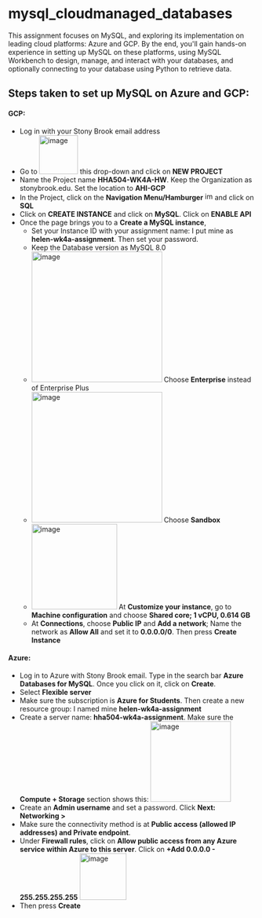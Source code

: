 # mysql_cloudmanaged_databases
This assignment focuses on MySQL, and exploring its implementation on leading cloud platforms: Azure and GCP. By the end, you'll gain hands-on experience in setting up MySQL on these platforms, using MySQL Workbench to design, manage, and interact with your databases, and optionally connecting to your database using Python to retrieve data.

## Steps taken to set up MySQL on Azure and GCP:
#### GCP:
 - Log in with your Stony Brook email address
 - Go to <img width="79" alt="image" src="https://github.com/Helzheng123/mysql_cloudmanaged_databases/assets/123939070/4c05c685-9ed2-4bf7-be4b-ed481fcc16d5"> this drop-down and click on **NEW PROJECT**
 - Name the Project name **HHA504-WK4A-HW**. Keep the Organization as stonybrook.edu. Set the location to **AHI-GCP**
 - In the Project, click on the **Navigation Menu/Hamburger** <img width="16" alt="image" src="https://github.com/Helzheng123/mysql_cloudmanaged_databases/assets/123939070/f6224bc4-a62a-4936-9981-f6083ecff0fd"> and click on **SQL**
 - Click on **CREATE INSTANCE** and click on **MySQL**. Click on **ENABLE API**
 - Once the page brings you to a **Create a MySQL instance**,
    -  Set your Instance ID with your assignment name: I put mine as **helen-wk4a-assignment**. Then set your password.
    -  Keep the Database version as MySQL 8.0
    -  <img width="266" alt="image" src="https://github.com/Helzheng123/mysql_cloudmanaged_databases/assets/123939070/d6d4d3e0-3a18-4801-9879-fd109a018f97"> Choose **Enterprise** instead of Enterprise Plus
    -  <img width="266" alt="image" src="https://github.com/Helzheng123/mysql_cloudmanaged_databases/assets/123939070/11b0a323-1906-4226-bd41-970d4177f207"> Choose **Sandbox**
    -  <img width="174" alt="image" src="https://github.com/Helzheng123/mysql_cloudmanaged_databases/assets/123939070/d91a2ddd-36dc-41f1-ac0b-362164de78b3"> At **Customize your instance**, go to **Machine configuration** and choose **Shared core; 1 vCPU, 0.614 GB**
    -  At **Connections**, choose **Public IP** and **Add a network**; Name the network as **Allow All** and set it to **0.0.0.0/0**. Then press **Create Instance**
  
#### Azure:
 - Log in to Azure with Stony Brook email. Type in the search bar **Azure Databases for MySQL**. Once you click on it, click on **Create**.
 - Select **Flexible server**
 - Make sure the subscription is **Azure for Students**. Then create a new resource group: I named mine **helen-wk4a-assignment**
 - Create a server name: **hha504-wk4a-assignment**. Make sure the **Compute + Storage** section shows this: <img width="164" alt="image" src="https://github.com/Helzheng123/mysql_cloudmanaged_databases/assets/123939070/2c9681bd-5877-4a28-972d-98d15b3e8c0c">
 - Create an **Admin username** and set a password. Click **Next: Networking >**
 - Make sure the connectivity method is at **Public access (allowed IP addresses) and Private endpoint**.
 - Under **Firewall rules**, click on **Allow public access from any Azure service within Azure to this server**. Click on **+Add 0.0.0.0 - 255.255.255.255** <img width="95" alt="image" src="https://github.com/Helzheng123/mysql_cloudmanaged_databases/assets/123939070/e6d01285-8798-4ce0-9c78-c578c32fc698">
  - Then press **Create**





